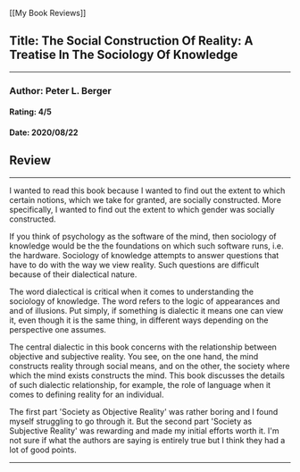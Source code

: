 [[My Book Reviews]]

 
 ## Title: The Social Construction Of Reality: A Treatise In The Sociology Of Knowledge
 ---
 ### Author: Peter L. Berger
 #### Rating: 4/5
 #### Date: 2020/08/22


 ## Review
 ---
 I wanted to read this book because I wanted to find out the extent to which certain notions, which we take for granted, are socially constructed. More specifically, I wanted to find out the extent to which gender was socially constructed.   
  
If you think of psychology as the software of the mind, then sociology of knowledge would be the the foundations on which such software runs, i.e. the hardware. Sociology of knowledge attempts to answer questions that have to do with the way we view reality. Such questions are difficult because of their dialectical nature.   
  
The word dialectical is critical when it comes to understanding the sociology of knowledge. The word refers to the logic of appearances and and of illusions. Put simply, if something is dialectic it means one can view it, even though it is the same thing, in different ways depending on the perspective one assumes.   
  
The central dialectic in this book concerns with the relationship between objective and subjective reality. You see, on the one hand, the mind constructs reality through social means, and on the other, the society where which the mind exists constructs the mind. This book discusses the details of such dialectic relationship, for example, the role of language when it comes to defining reality for an individual.  
  
The first part 'Society as Objective Reality' was rather boring and I found myself struggling to go through it. But the second part 'Society as Subjective Reality' was rewarding and made my initial efforts worth it. I'm not sure if what the authors are saying is entirely true but I think they had a lot of good points.



 ---
 